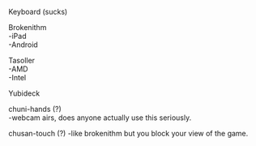 Keyboard (sucks)

Brokenithm  
-iPad  
-Android

Tasoller  
-AMD  
-Intel

Yubideck

chuni-hands (?)  
-webcam airs, does anyone actually use this seriously.

chusan-touch (?)
-like brokenithm but you block your view of the game.